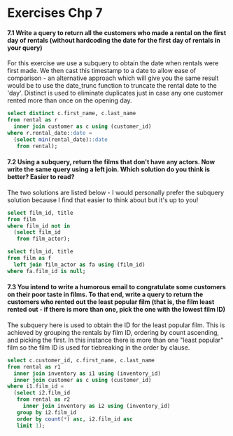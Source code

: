 # Exercises Chp 7

#### 7.1 Write a query to return all the customers who made a rental on the first day of rentals (without hardcoding the date for the first day of rentals in your query)

For this exercise we use a subquery to obtain the date when rentals were first made. We then cast this timestamp to a date to allow ease of comparison - an alternative approach which will give you the same result would be to use the date_trunc function to truncate the rental date to the 'day'. Distinct is used to eliminate duplicates just in case any one customer rented more than once on the opening day. 

```sql
select distinct c.first_name, c.last_name
from rental as r
  inner join customer as c using (customer_id)
where r.rental_date::date = 
  (select min(rental_date)::date
   from rental);
```

#### 7.2 Using a subquery, return the films that don't have any actors. Now write the same query using a left join. Which solution do you think is better? Easier to read?

The two solutions are listed below - I would personally prefer the subquery solution because I find that easier to think about but it's up to you! 

```sql
select film_id, title
from film
where film_id not in
  (select film_id
   from film_actor);
```

```sql
select film_id, title
from film as f
  left join film_actor as fa using (film_id)
where fa.film_id is null;
```

#### 7.3 You intend to write a humorous email to congratulate some customers on their poor taste in films. To that end, write a query to return the customers who rented out the least popular film (that is, the film least rented out - if there is more than one, pick the one with the lowest film ID)

The subquery here is used to obtain the ID for the least popular film. This is achieved by grouping the rentals by film ID, ordering by count ascending, and picking the first. In this instance there is more than one "least popular" film so the film ID is used for tiebreaking in the order by clause. 

```sql
select c.customer_id, c.first_name, c.last_name
from rental as r1
  inner join inventory as i1 using (inventory_id)
  inner join customer as c using (customer_id)
where i1.film_id =
  (select i2.film_id
   from rental as r2
     inner join inventory as i2 using (inventory_id)
   group by i2.film_id
   order by count(*) asc, i2.film_id asc
   limit 1);
```

#### 

```sql

```

#### 

```sql

```

#### 

```sql

```

#### 

```sql

```

#### 

```sql

```

#### 

```sql

```
